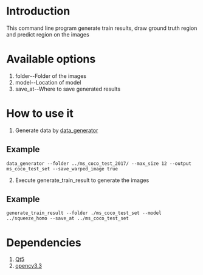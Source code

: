 # Introduction

This command line program generate train results, draw ground truth region and predict region on the images

# Available options

1. folder--Folder of the images
2. model--Location of model
3. save_at--Where to save generated results

# How to use it

1. Generate data by [data_generator](https://github.com/stereomatchingkiss/blogCodes2/tree/master/deep_homography/data_generator)

## Example

```
data_generator --folder ../ms_coco_test_2017/ --max_size 12 --output ms_coco_test_set --save_warped_image true
```

2. Execute generate_train_result to generate the images

## Example 

```
generate_train_result --folder ./ms_coco_test_set --model ../squeeze_homo --save_at ../ms_coco_test_set
```

# Dependencies

1. [Qt5](http://torch.ch/)
2. [opencv3.3](https://opencv.org/)
